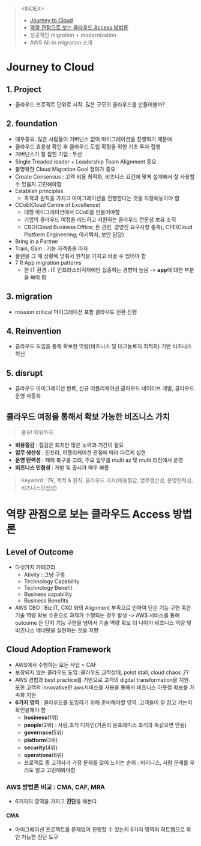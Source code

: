 > \<INDEX>
> - [Journey to Cloud](#Journey-to-Cloud)
> - [역량 관점으로 보는 클라우드 Access 방법론](#역량-관점으로-보는-클라우드-Access-방법론)
> - 성공적인 migration + modernization
> - AWS All-in migration 소개

# Journey to Cloud
## 1. Project
- 클라우드 프로젝트 단위로 시작. 많은 규모의 클라우드를 만들어볼까?
## 2. foundation 
- 매우중요. 많은 사람들이 거버넌스 없이 마이그레이션을 진행하기 때문에 
- 클라우드 효용성 확인 후 클라우드 도입 확정을 위한 기초 투자 집행
- 거버넌스가 잘 잡힌 기업 : 두산
- Single Treaded leader + Leadership Team Alignment 중요
- 불명확한 Cloud Migration Goal 정의가 중요
- Create Consensus : 고객 비용 최적화, 비즈니스 요건에 맞게 설계해서 잘 사용할 수 있을지 고민해야함
- Establish principles
  - 목적과 원칙을 가지고 마이그레이션을 진행한다는 것을 지정해놓아야 함
- CCoE(Cloud Centre of Excellence)
  - 대형 마이그레이션에서 CCoE를 만들어야함
  - 기업의 클라우드 여정을 리드하고 지원하는 클라우드 전문성 보유 조직
  - CBO(Cloud Business Office; 돈 관련, 경영진 요구사항 충족), CPE(Cloud Platform Engineering; 아키텍처, 보안 담당)
- Bring in a Partner
- Train, Gain : 기능 자격증을 따자
- 플랜을 그 때 상황에 맞춰서 원칙을 가지고 바꿀 수 있어야 함
- 7 R App migration patterns
  - 현 IT 환경 : IT 인프라스터럭처에만 집중하는 경향이 높음 -> **app**에 대한 부분을 봐야 함
## 3. migration
- mission critical 마이그레이션 포함 클라우드 전환 진행

## 4. Reinvention
- 클라우드 도입을 통해 확보한 역량(비즈니스 및 테크놀로지 최적화) 기반 비즈니스 혁신
## 5. disrupt
- 클라우드 마이그레이션 완료, 신규 어플리케이션 클라우드 네이티브 개발, 클라우드 운영 자동화

## 클라우드 여정을 통해서 확보 가능한 비즈니스 가치
> 중요! 외워두자
- **비용절감** : 절감은 되지만 많은 노력과 기간이 필요
- **업무 생산성** : 인프라, 어플리케이션 관점에 따라 다르게 실현
- **운영 탄력성** : 재해 복구를 고려, 주요 업무를 multi az 및 multi 리전에서 운영
- **비즈니스 민첩성** : 개발 및 출시가 매우 빠름

> Keyword : 7R, 목적 & 원칙, 클라우드 가치(비용절감, 업무생산성, 운영탄력성, 비즈니스민첩성)


# 역량 관점으로 보는 클라우드 Access 방법론
## Level of Outcome
- 다섯가지 카테고리
  - Ativity : 그냥 구축
  - Technology Capability
  - Technology Benefit
  - Business capability
  - Business Benefits
- AWS CBO : Biz IT, CXO 와의 Alignment 부족으로 인하여 단순 기능 구현 혹은 기술 역량 확보 수준으로 과제가 수행되는 경우 발생 -> AWS 서비스를 통해 outcome 은 단지 기능 구현을 넘어서 기술 역량 확보 더 나아가 비즈니스 역량 및 비즈니스 베네핏을 실현하는 것을 지향

## Cloud Adoption Framework
- AWS에서 수행하는 모든 사업 = CAF
- 보장되지 않는 클라우드 도입 :클라우드 교착상태, polot stall, cloud chaos ,??
- AWS 경험과 best practice를 기반으로 고객의 digital transformation을 지원. 또한 고객의 innovative한 aws서비스를 사용을 통해서 비즈니스 아웃컴 확보를 가속화 지원
- **6가지 영역** : 클라우드를 도입하기 위해 준비해야할 영역, 고객들이 잘 잡고 가는지 확인을해야 함
  - **business**(1위)
  - **people**(2위) : 사람,조직 디자인(기존의 온프레미스 조직과 똑같으면 안됨)
  - **governace**(5위)
  - **platform**(3위)
  - **security**(4위)
  - **operations**(6위)
  - 프로젝트 중 고객사가 가장 문제를 많이 느끼는 순위 : 비지니스, 사람 문제를 우리도 알고 고민해봐야함

### AWS 방법론 비교 : CMA, CAF, MRA
- 6가지의 영역을 가지고 **진단**을 해본다

#### CMA
- 마이그레이션 프로젝트를 문제없이 진행할 수 있는지 6가지 영역의 히트맵으로 확인 가능한 진단 도구















